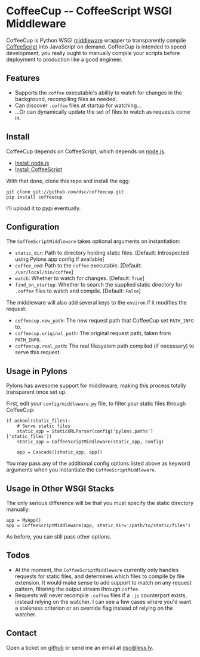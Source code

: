 # CoffeeCup -- CoffeeScript WSGI Middleware

CoffeeCup is Python WSGI [middleware](http://www.python.org/dev/peps/pep-0333/) wrapper to transparently compile [CoffeeScript](http://jashkenas.github.com/coffee-script) into JavaScript on demand. CoffeeCup is intended to speed development; you really ought to manually compile your scripts before deployment to production like a good engineer.


## Features

 * Supports the `coffee` executable's ability to watch for changes in the background, recompiling files as needed.
 * Can discover `.coffee` files at startup for watching...
 * ...Or can dynamically update the set of files to watch as requests come in.


## Install


CoffeeCup depends on CoffeeScript, which depends on [node.js](http://nodejs.org).

 * [Install node.js](http://nodejs.org/#download)
 * [Install CoffeeScript](http://jashkenas.github.com/coffee-script/#installation)

With that done, clone this repo and install the egg:

    git clone git://github.com/dsc/coffeecup.git
    pip install coffeecup

I'll upload it to pypi eventually.


## Configuration

The `CoffeeScriptMiddleware` takes optional arguments on instantiation:

 * `static_dir`: Path to directory holding static files. [Default: Introspected using Pylons app config if available]
 * `coffee_cmd`: Path to the `coffee` executable. [Default: `/usr/local/bin/coffee`]
 * `watch`: Whether to watch for changes. [Default: `True`]
 * `find_on_startup`: Whether to search the supplied static directory for `.coffee` files to watch and compile. [Default: `False`]

The middleware will also add several keys to the `environ` if it modifies the request:

 * `coffeecup.new_path`: The new request path that CoffeeCup set `PATH_INFO` to.
 * `coffeecup.original_path`: The original request path, taken from `PATH_INFO`.
 * `coffeecup.real_path`: The real filesystem path compiled (if necessary) to serve this request.



## Usage in Pylons

Pylons has awesome support for middleware, making this process totally transparent once set up.

First, edit your `config/middleware.py` file, to filter your static files through CoffeeCup:

    if asbool(static_files):
        # Serve static files
        static_app = StaticURLParser(config['pylons.paths']['static_files'])
        static_app = CoffeeScriptMiddleware(static_app, config)
        
        app = Cascade([static_app, app])

You may pass any of the additional config options listed above as keyword arguments when you instantiate the `CoffeeScriptMiddleware`.


## Usage in Other WSGI Stacks

The only serious difference will be that you must specify the static directory manually:

    app = MyApp()
    app = CoffeeScriptMiddleware(app, static_dir='/path/to/static/files')

As before, you can still pass other options.


## Todos

 * At the moment, the `CoffeeScriptMiddleware` currently only handles requests for static files, and determines which files to compile by file extension. It would make sense to add support to match on any request pattern, filtering the output stream through `coffee`.
 * Requests will never recompile `.coffee` files if a `.js` counterpart exists, instead relying on the watcher. I can see a few cases where you'd want a staleness criterion or an override flag instead of relying on the watcher.


## Contact

Open a ticket on [github](http://github.com/dsc/coffeecup) or send me an email at [dsc@less.ly](mailto:dsc@less.ly).
